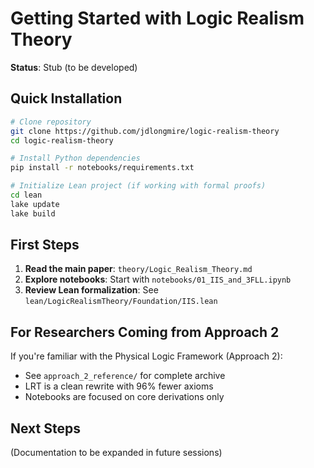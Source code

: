 # Getting Started with Logic Realism Theory

**Status**: Stub (to be developed)

## Quick Installation

```bash
# Clone repository
git clone https://github.com/jdlongmire/logic-realism-theory
cd logic-realism-theory

# Install Python dependencies
pip install -r notebooks/requirements.txt

# Initialize Lean project (if working with formal proofs)
cd lean
lake update
lake build
```

## First Steps

1. **Read the main paper**: `theory/Logic_Realism_Theory.md`
2. **Explore notebooks**: Start with `notebooks/01_IIS_and_3FLL.ipynb`
3. **Review Lean formalization**: See `lean/LogicRealismTheory/Foundation/IIS.lean`

## For Researchers Coming from Approach 2

If you're familiar with the Physical Logic Framework (Approach 2):
- See `approach_2_reference/` for complete archive
- LRT is a clean rewrite with 96% fewer axioms
- Notebooks are focused on core derivations only

## Next Steps

(Documentation to be expanded in future sessions)
